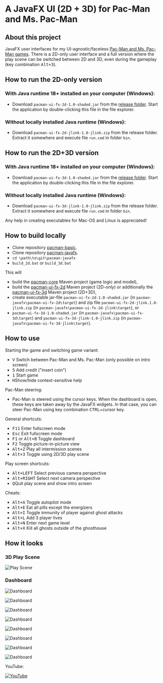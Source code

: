 # A JavaFX UI (2D + 3D) for Pac-Man and Ms. Pac-Man

## About this project

JavaFX user interfaces for my UI-agnostic/faceless [Pac-Man and Ms. Pac-Man games](https://github.com/armin-reichert/pacman-basic). There is a 2D-only user interface and
a full version where the play scene can be switched between 2D and 3D, even during the gameplay (key combination <kbd>Alt+3</kbd>).

## How to run the 2D-only version

### With Java runtime 18+ installed on your computer (Windows):

- Download `pacman-ui-fx-2d-1.0-shaded.jar` from the [release folder](https://github.com/armin-reichert/pacman-javafx/releases). Start the application by double-clicking this file in the file explorer. 

### Without locally installed Java runtime (Windows):
- Download `pacman-ui-fx-2d-jlink-1.0-jlink.zip` from the release folder. Extract it somewhere and execute file `run.cmd` in folder `bin`.  

## How to run the 2D+3D version

### With Java runtime 18+ installed on your computer (Windows):

- Download `pacman-ui-fx-3d-1.0-shaded.jar` from the [release folder](https://github.com/armin-reichert/pacman-javafx/releases). Start the application by double-clicking this file in the file explorer. 

### Without locally installed Java runtime (Windows):
- Download `pacman-ui-fx-3d-jlink-1.0-jlink.zip` from the release folder. Extract it somewhere and execute file `run.cmd` in folder `bin`.  

Any help in creating executables for Mac-OS and Linux is appreciated!

## How to build locally

- Clone repository [pacman-basic](https://github.com/armin-reichert/pacman-basic).
- Clone repository [pacman-javafx](https://github.com/armin-reichert/pacman-javafx).
- `cd \path\to\git\pacman-javafx`
- `build_2d.bat` or `build_3d.bat`

This will
- build the [pacman-core](https://github.com/armin-reichert/pacman-basic/tree/main/pacman-core) Maven project (game logic and model),
- build the [pacman-ui-fx-2d](pacman-ui-fx-2d) Maven project (2D-only) or additionally the [pacman-ui-fx-3d](pacman-ui-fx-3d) Maven project (2D+3D),
- create executable jar-file `pacman-ui-fx-2d-1.0-shaded.jar` (in `pacman-javafx\pacman-ui-fx-2d\target`) and zip file `pacman-ui-fx-2d-jlink.1.0-jlink.zip` (in `pacman-javafx\pacman-ui-fx-2d-jlink\target`), or
- `pacman-ui-fx-3d-1.0-shaded.jar` (in `pacman-javafx\pacman-ui-fx-3d\target`) and `pacman-ui-fx-3d-jlink-1.0-jlink.zip` (in `pacman-javafx\pacman-ui-fx-3d-jlink\target`).

## How to use

Starting the game and switching game variant:
- <kbd>V</kbd> Switch between Pac-Man and Ms. Pac-Man (only possible on intro screen)
- <kbd>5</kbd> Add credit ("insert coin")
- <kbd>1</kbd> Start game
- <kbd>H</kbd>Show/hide context-sensitive help

Pac-Man steering:
- Pac-Man is steered using the cursor keys. When the dashboard is open, these keys are taken away by the JavaFX widgets. 
In that case, you can steer Pac-Man using key combination <kbd>CTRL</kbd>+cursor key.

General shortcuts:
- <kbd>F11</kbd> Enter fullscreen mode
- <kbd>Esc</kbd> Exit fullscreen mode
- <kbd>F1</kbd> or <kbd>Alt+B</kbd> Toggle dashboard
- <kbd>F2</kbd> Toggle picture-in-picture view
- <kbd>Alt+Z</kbd> Play all intermission scenes
- <kbd>Alt+3</kbd> Toggle using 2D/3D play scene

Play screen shortcuts:
- <kbd>Alt+LEFT</kbd> Select previous camera perspective
- <kbd>Alt+RIGHT</kbd> Select next camera perspective
- <kbd>Q</kbd>Quit play scene and show intro screen

Cheats:
  - <kbd>Alt+A</kbd> Toggle autopilot mode
  - <kbd>Alt+E</kbd> Eat all pills except the energizers
  - <kbd>Alt+I</kbd> Toggle immunity of player against ghost attacks
  - <kbd>Alt+L</kbd> Add 3 player lives
  - <kbd>Alt+N</kbd> Enter next game level
  - <kbd>Alt+X</kbd> Kill all ghosts outside of the ghosthouse 

## How it looks

### 3D Play Scene

![Play Scene](doc/pacman-maze.png)

### Dashboard

![Dashboard](doc/dashboard-general.png)

![Dashboard](doc/dashboard-shortcuts.png)

![Dashboard](doc/dashboard-appearance.png)

![Dashboard](doc/dashboard-3d-settings.png)

![Dashboard](doc/dashboard-game-control.png)

![Dashboard](doc/dashboard-game-info.png)

![Dashboard](doc/dashboard-ghost-info.png)

![Dashboard](doc/dashboard-about.png)

YouTube:

[![YouTube](doc/thumbnail.jpg)](https://www.youtube.com/watch?v=_3iQ-PKXX6Y)
